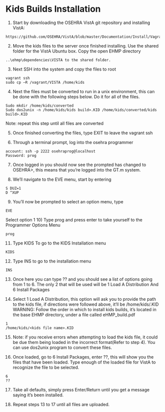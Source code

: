Kids Builds Installation
========================

1) Start by downloading the OSEHRA VistA git repository and installing VistA:
```
https://github.com/OSEHRA/VistA/blob/master/Documentation/Install/Vagrant.rst
```

2) Move the kids files to the server once finished installing.  Use the shared folder for the VistA Ubuntu box.  Copy the open EHMP directory
```
..\ehmp\dependencies\VISTA to the shared folder.
```

3) Next SSH into the system and copy the files to root
```
vagrant ssh
sudo cp –R /vagrant/VISTA /home/kids
```
4) Next the files must be converted to run in a unix environment, this can be done with the following steps below.  Do it for all of the files.
```
Sudo mkdir /home/kids/converted
Sudo dos2unix -n /home/kids/kids build>.KID /home/kids/converted/kids build>.KID
```
Note: repeat this step until all files are converted

5) Once finished converting the files, type EXIT to leave the vagrant ssh

6) Through a terminal prompt, log into the osehra programmer
```
account: ssh -p 2222 osehraprog@localhost
Password: prog
```

7) Once logged in you should now see the prompted has changed to OSEHRA>, this means that you’re logged into the GT.m system.

8) We’ll navigate to the EVE menu, start by entering
```
S DUZ=1  
D ^XUP
```
9) You’ll now be prompted to select an option menu, type
```
EVE
```
Select option 1
10) Type prog and press enter to take yourself to the Programmer Options Menu
```
prog
```
11) Type KIDS To go to the KIDS Installation menu
```
KIDS
```
12) Type INS to go to the installation menu
```
INS
```
13) Once here you can type ?? and you should see a list of options going from 1 to 6.  The only 2 that will be used will be 1 Load A Distribution And 6 Install Packages

14) Select 1 Load A Distribution, this option will ask you to provide the path to the kids file, if directions were followed above, it’ll be /home/kids/<kids file name>.KID
WARNING: Follow the order in which to install kids builds, it’s located in the base EHMP
directory, under a file called eHMP_build.pdf
```
1
/home/kids/<kids file name>.KID
```
15) Note: if you receive errors when attempting to load the kids file, it could be due them being loaded in the incorrect format(Refer to step 4). You can use dos2unix program to convert these files.

16) Once loaded, go to 6 Install Packages, enter ??, this will show you the files that have been
loaded.  Type enough of the loaded file for VistA to recognize the file to be selected.
```
6
??
```
17) Take all defaults, simply press Enter/Return until you get a message saying it’s been installed.

18) Repeat steps 13 to 17 until all files are uploaded.

